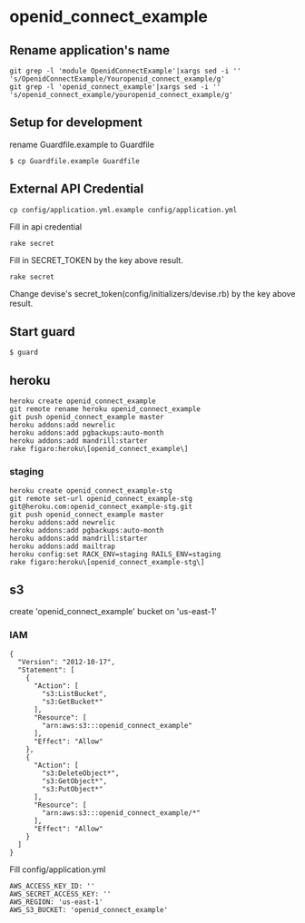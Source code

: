 # openid_connect_example

## Rename application's name

```
git grep -l 'module OpenidConnectExample'|xargs sed -i '' 's/OpenidConnectExample/Youropenid_connect_example/g'
git grep -l 'openid_connect_example'|xargs sed -i '' 's/openid_connect_example/youropenid_connect_example/g'
```

## Setup for development

rename Guardfile.example to Guardfile

```
$ cp Guardfile.example Guardfile
```

## External API Credential

```
cp config/application.yml.example config/application.yml
```

Fill in api credential

```
rake secret
```

Fill in SECRET_TOKEN by the key above result.

```
rake secret
```

Change devise's secret_token(config/initializers/devise.rb) by the key above result.

## Start guard

```
$ guard
```

## heroku

```
heroku create openid_connect_example
git remote rename heroku openid_connect_example
git push openid_connect_example master
heroku addons:add newrelic
heroku addons:add pgbackups:auto-month
heroku addons:add mandrill:starter
rake figaro:heroku\[openid_connect_example\]
```

### staging

```
heroku create openid_connect_example-stg
git remote set-url openid_connect_example-stg git@heroku.com:openid_connect_example-stg.git
git push openid_connect_example master
heroku addons:add newrelic
heroku addons:add pgbackups:auto-month
heroku addons:add mandrill:starter
heroku addons:add mailtrap
heroku config:set RACK_ENV=staging RAILS_ENV=staging
rake figaro:heroku\[openid_connect_example-stg\]
```

## s3

create 'openid_connect_example' bucket on 'us-east-1'

### IAM

```
{
  "Version": "2012-10-17",
  "Statement": [
    {
      "Action": [
        "s3:ListBucket",
        "s3:GetBucket*"
      ],
      "Resource": [
        "arn:aws:s3:::openid_connect_example"
      ],
      "Effect": "Allow"
    },
    {
      "Action": [
        "s3:DeleteObject*",
        "s3:GetObject*",
        "s3:PutObject*"
      ],
      "Resource": [
        "arn:aws:s3:::openid_connect_example/*"
      ],
      "Effect": "Allow"
    }
  ]
}
```

Fill config/application.yml

```
AWS_ACCESS_KEY_ID: ''
AWS_SECRET_ACCESS_KEY: ''
AWS_REGION: 'us-east-1'
AWS_S3_BUCKET: 'openid_connect_example'
```

